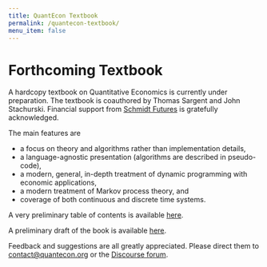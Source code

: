 ```yaml
---
title: QuantEcon Textbook
permalink: /quantecon-textbook/
menu_item: false
---
```


# Forthcoming Textbook

A hardcopy textbook on Quantitative Economics is currently under preparation.
The textbook is coauthored by Thomas Sargent and John Stachurski.
Financial support from [Schmidt Futures](https://schmidtfutures.com/) is
gratefully acknowledged.

The main features are

* a focus on theory and algorithms rather than implementation details,
* a language-agnostic presentation (algorithms are described in pseudo-code),
* a modern, general, in-depth treatment of dynamic programming with economic
  applications,
* a modern treatment of Markov process theory, and
* coverage of both continuous and discrete time systems.

A very preliminary table of contents is available [here](../assets/downloads/toc_may_2020.pdf).

A preliminary draft of the book is available [here](../assets/downloads/main.pdf).

Feedback and suggestions are all greatly appreciated.  Please direct them to
contact@quantecon.org or the [Discourse forum](https://discourse.quantecon.org/).

